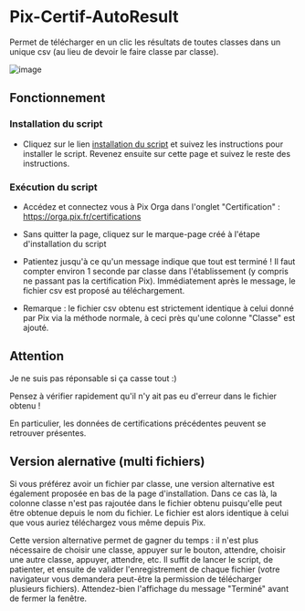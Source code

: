 # Pix-Certif-AutoResult
 
Permet de télécharger en un clic les résultats de toutes classes dans un unique csv (au lieu de devoir le faire classe par classe).

![image](https://github.com/DegrangeM/Pix-Certif-AutoResult/assets/53106394/7e59d5e9-7340-4a20-a66f-1b5520b723c7)

## Fonctionnement

### Installation du script

- Cliquez sur le lien [installation du script](https://degrangem.github.io/Pix-Certif-AutoResult/) et suivez les instructions pour installer le script. Revenez ensuite sur cette page et suivez le reste des instructions.

### Exécution du script

- Accédez et connectez vous à Pix Orga dans l'onglet "Certification" : https://orga.pix.fr/certifications

- Sans quitter la page, cliquez sur le marque-page créé à l'étape d'installation du script

- Patientez jusqu'à ce qu'un message indique que tout est terminé ! Il faut compter environ 1 seconde par classe dans l'établissement (y compris ne passant pas la certification Pix). Immédiatement après le message, le fichier csv est proposé au téléchargement.

- Remarque : le fichier csv obtenu est strictement identique à celui donné par Pix via la méthode normale, à ceci près qu'une colonne "Classe" est ajouté.

## Attention

Je ne suis pas réponsable si ça casse tout :)

Pensez à vérifier rapidement qu'il n'y ait pas eu d'erreur dans le fichier obtenu !

En particulier, les données de certifications précédentes peuvent se retrouver présentes.

## Version alernative (multi fichiers)

Si vous préférez avoir un fichier par classe, une version alternative est également proposée en bas de la page d'installation.
Dans ce cas là, la colonne classe n'est pas rajoutée dans le fichier obtenu puisqu'elle peut être obtenue depuis le nom du fichier.
Le fichier est alors identique à celui que vous auriez téléchargez vous même depuis Pix.

Cette version alternative permet de gagner du temps : il n'est plus nécessaire de choisir une classe, appuyer sur le bouton, attendre, choisir une autre classe, appuyer, attendre, etc.
Il suffit de lancer le script, de patienter, et ensuite de valider l'enregistrement de chaque fichier (votre navigateur vous demandera peut-être la permission de télécharger plusieurs fichiers). Attendez-bien l'affichage du message "Terminé" avant de fermer la fenêtre.

